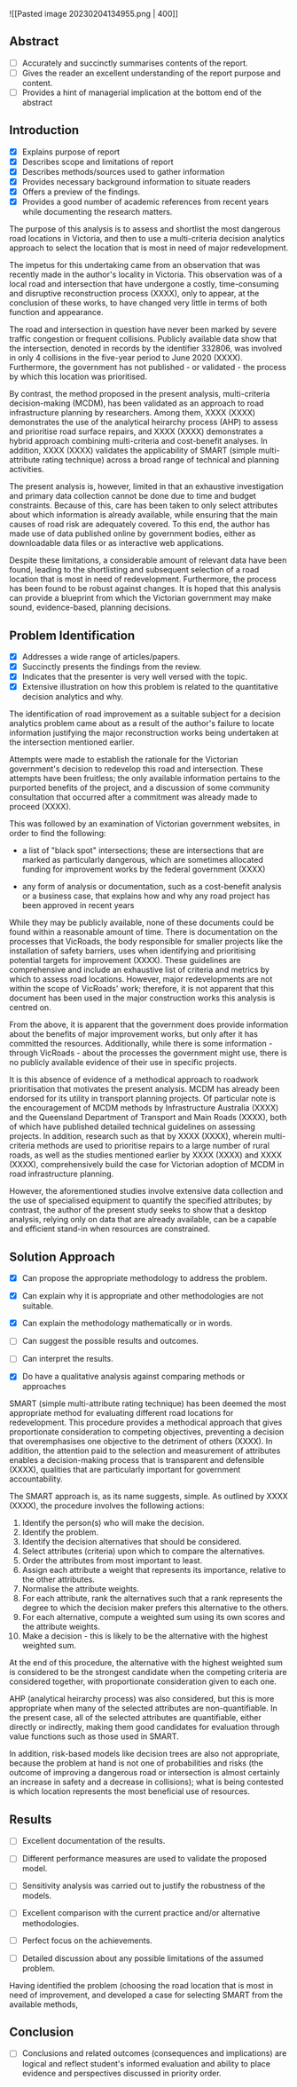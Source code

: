 ![[Pasted image 20230204134955.png | 400]]

## Abstract

- [ ] Accurately and succinctly summarises contents of the report.
- [ ] Gives the reader an excellent understanding of the report purpose and content.
- [ ] Provides a hint of managerial implication at the bottom end of the abstract

## Introduction

- [x] Explains purpose of report
- [x] Describes scope and limitations of report
- [x] Describes methods/sources used to gather information
- [x] Provides necessary background information to situate readers
- [x] Offers a preview of the findings.
- [x] Provides a good number of academic references from recent years while documenting the research matters.

The purpose of this analysis is to assess and shortlist the most dangerous road locations in Victoria, and then to use a multi-criteria decision analytics approach to select the location that is most in need of major redevelopment.

The impetus for this undertaking came from an observation that was recently made in the author's locality in Victoria. This observation was of a local road and intersection that have undergone a costly, time-consuming and disruptive reconstruction process (XXXX), only to appear, at the conclusion of these works, to have changed very little in terms of both function and appearance.

The road and intersection in question have never been marked by severe traffic congestion or frequent collisions. Publicly available data show that the intersection, denoted in records by the identifier 332806, was involved in only 4 collisions in the five-year period to June 2020 (XXXX). Furthermore, the government has not published - or validated - the process by which this location was prioritised.

By contrast, the method proposed in the present analysis, multi-criteria decision-making (MCDM), has been validated as an approach to road infrastructure planning by researchers. Among them, XXXX (XXXX) demonstrates the use of the analytical heirarchy process (AHP) to assess and prioritise road surface repairs, and XXXX (XXXX) demonstrates a hybrid approach combining multi-criteria and cost-benefit analyses. In addition, XXXX (XXXX) validates the applicability of SMART (simple multi-attribute rating technique) across a broad range of technical and planning activities.

The present analysis is, however, limited in that an exhaustive investigation and primary data collection cannot be done due to time and budget constraints. Because of this, care has been taken to only select attributes about which information is already available, while ensuring that the main causes of road risk are adequately covered. To this end, the author has made use of data published online by government bodies, either as downloadable data files or as interactive web applications.

Despite these limitations, a considerable amount of relevant data have been found, leading to the shortlisting and subsequent selection of a road location that is most in need of redevelopment. Furthermore, the process has been found to be robust against changes. It is hoped that this analysis can provide a blueprint from which the Victorian government may make sound, evidence-based, planning decisions.


## Problem Identification

- [x] Addresses a wide range of articles/papers.
- [x] Succinctly presents the findings from the review.
- [x] Indicates that the presenter is very well versed with the topic. 
- [x] Extensive illustration on how this problem is related to the quantitative decision analytics and why.

The identification of road improvement as a suitable subject for a decision analytics problem came about as a result of the author's failure to locate information justifying the major reconstruction works being undertaken at the intersection mentioned earlier. 

Attempts were made to establish the rationale for the Victorian government's decision to redevelop this road and intersection. These attempts have been fruitless; the only available information pertains to the purported benefits of the project, and a discussion of some community consultation that occurred after a commitment was already made to proceed (XXXX). 

This was followed by an examination of Victorian government websites, in order to find the following:

- a list of "black spot" intersections; these are intersections that are marked as particularly dangerous, which are sometimes allocated funding for improvement works by the federal government (XXXX)

- any form of analysis or documentation, such as a cost-benefit analysis or a business case, that explains how and why any road project has been approved in recent years

While they may be publicly available, none of these documents could be found within a reasonable amount of time. There is documentation on the processes that VicRoads, the body responsible for smaller projects like the installation of safety barriers, uses when identifying and prioritising potential targets for improvement (XXXX). These guidelines are comprehensive and include an exhaustive list of criteria and metrics by which to assess road locations. However, major redevelopments are not within the scope of VicRoads' work; therefore, it is not apparent that this document has been used in the major construction works this analysis is centred on.

From the above, it is apparent that the government does provide information about the benefits of major improvement works, but only after it has committed the resources. Additionally, while there is some information - through VicRoads - about the processes the government might use, there is no publicly available evidence of their use in specific projects.

It is this absence of evidence of a methodical approach to roadwork prioritisation that motivates the present analysis. MCDM has already been endorsed for its utility in transport planning projects. Of particular note is the encouragement of MCDM methods by Infrastructure Australia (XXXX) and the Queensland Department of Transport and Main Roads (XXXX), both of which have published detailed technical guidelines on assessing projects. In addition, research such as that by XXXX (XXXX), wherein multi-criteria methods are used to prioritise repairs to a large number of rural roads, as well as the studies mentioned earlier by XXXX (XXXX) and XXXX (XXXX), comprehensively build the case for Victorian adoption of MCDM in road infrastructure planning.

However, the aforementioned studies involve extensive data collection and the use of specialised equipment to quantify the specified attributes; by contrast, the author of the present study seeks to show that a desktop analysis, relying only on data that are already available, can be a capable and efficient stand-in when resources are constrained.

## Solution Approach

- [x] Can propose the appropriate methodology to address the problem.
- [x] Can explain why it is appropriate and other methodologies are not suitable.
- [x] Can explain the methodology mathematically or in words.

- [ ] Can suggest the possible results and outcomes.
- [ ] Can interpret the results.
- [x] Do have a qualitative analysis against comparing methods or approaches

SMART (simple multi-attribute rating technique) has been deemed the most appropriate method for evaluating different road locations for redevelopment. This procedure provides a methodical approach that gives proportionate consideration to competing objectives, preventing a decision that overemphasises one objective to the detriment of others (XXXX). In addition, the attention paid to the selection and measurement of attributes enables a decision-making process that is transparent and defensible (XXXX), qualities that are particularly important for government accountability.

The SMART approach is, as its name suggests, simple. As outlined by XXXX (XXXX), the procedure involves the following actions:

1. Identify the person(s) who will make the decision.
2. Identify the problem.
3. Identify the decision alternatives that should be considered.
4. Select attributes (criteria) upon which to compare the alternatives.
5. Order the attributes from most important to least.
6. Assign each attribute a weight that represents its importance, relative to the other attributes.
7. Normalise the attribute weights.
8. For each attribute, rank the alternatives such that a rank represents the degree to which the decision maker prefers this alternative to the others.
9. For each alternative, compute a weighted sum using its own scores and the attribute weights.
10. Make a decision - this is likely to be the alternative with the highest weighted sum.

At the end of this procedure, the alternative with the highest weighted sum is considered to be the strongest candidate when the competing criteria are considered together, with proportionate consideration given to each one.

AHP (analytical heirarchy process) was also considered, but this is more appropriate when many of the selected attributes are non-quantifiable. In the present case, all of the selected attributes are quantifiable, either directly or indirectly, making them good candidates for evaluation through value functions such as those used in SMART.

In addition, risk-based models like decision trees are also not appropriate, because the problem at hand is not one of probabilities and risks (the outcome of improving a dangerous road or intersection is almost certainly an increase in safety and a decrease in collisions); what is being contested is which location represents the most beneficial use of resources.

## Results

- [ ] Excellent documentation of the results.

- [ ] Different performance measures are used to validate the proposed model.

- [ ] Sensitivity analysis was carried out to justify the robustness of the models.

- [ ] Excellent comparison with the current practice and/or alternative methodologies.

- [ ] Perfect focus on the achievements.

- [ ] Detailed discussion about any possible limitations of the assumed problem.

Having identified the problem (choosing the road location that is most in need of improvement, and developed a case for selecting SMART from the available methods,   




## Conclusion

- [ ] Conclusions and related outcomes (consequences and implications) are logical and reflect student's informed evaluation and ability to place evidence and perspectives discussed in priority order.
